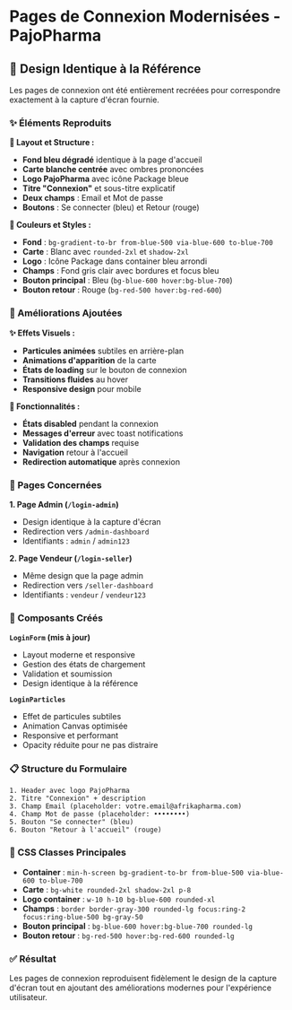 # Pages de Connexion Modernisées - PajoPharma

## 🎨 Design Identique à la Référence

Les pages de connexion ont été entièrement recréées pour correspondre exactement à la capture d'écran fournie.

### ✨ Éléments Reproduits

**🎯 Layout et Structure :**
- **Fond bleu dégradé** identique à la page d'accueil
- **Carte blanche centrée** avec ombres prononcées
- **Logo PajoPharma** avec icône Package bleue
- **Titre "Connexion"** et sous-titre explicatif
- **Deux champs** : Email et Mot de passe
- **Boutons** : Se connecter (bleu) et Retour (rouge)

**🎨 Couleurs et Styles :**
- **Fond** : `bg-gradient-to-br from-blue-500 via-blue-600 to-blue-700`
- **Carte** : Blanc avec `rounded-2xl` et `shadow-2xl`
- **Logo** : Icône Package dans container bleu arrondi
- **Champs** : Fond gris clair avec bordures et focus bleu
- **Bouton principal** : Bleu (`bg-blue-600 hover:bg-blue-700`)
- **Bouton retour** : Rouge (`bg-red-500 hover:bg-red-600`)

### 🚀 Améliorations Ajoutées

**✨ Effets Visuels :**
- **Particules animées** subtiles en arrière-plan
- **Animations d'apparition** de la carte
- **États de loading** sur le bouton de connexion
- **Transitions fluides** au hover
- **Responsive design** pour mobile

**🔧 Fonctionnalités :**
- **États disabled** pendant la connexion
- **Messages d'erreur** avec toast notifications
- **Validation des champs** requise
- **Navigation** retour à l'accueil
- **Redirection automatique** après connexion

### 📱 Pages Concernées

**1. Page Admin (`/login-admin`)**
- Design identique à la capture d'écran
- Redirection vers `/admin-dashboard`
- Identifiants : `admin` / `admin123`

**2. Page Vendeur (`/login-seller`)**
- Même design que la page admin
- Redirection vers `/seller-dashboard`  
- Identifiants : `vendeur` / `vendeur123`

### 🎯 Composants Créés

**`LoginForm` (mis à jour)**
- Layout moderne et responsive
- Gestion des états de chargement
- Validation et soumission
- Design identique à la référence

**`LoginParticles`**
- Effet de particules subtiles
- Animation Canvas optimisée
- Responsive et performant
- Opacity réduite pour ne pas distraire

### 📋 Structure du Formulaire

```tsx
1. Header avec logo PajoPharma
2. Titre "Connexion" + description
3. Champ Email (placeholder: votre.email@afrikapharma.com)
4. Champ Mot de passe (placeholder: ••••••••)
5. Bouton "Se connecter" (bleu)
6. Bouton "Retour à l'accueil" (rouge)
```

### 🎨 CSS Classes Principales

- **Container** : `min-h-screen bg-gradient-to-br from-blue-500 via-blue-600 to-blue-700`
- **Carte** : `bg-white rounded-2xl shadow-2xl p-8`
- **Logo container** : `w-10 h-10 bg-blue-600 rounded-xl`
- **Champs** : `border border-gray-300 rounded-lg focus:ring-2 focus:ring-blue-500 bg-gray-50`
- **Bouton principal** : `bg-blue-600 hover:bg-blue-700 rounded-lg`
- **Bouton retour** : `bg-red-500 hover:bg-red-600 rounded-lg`

### ✅ Résultat

Les pages de connexion reproduisent fidèlement le design de la capture d'écran tout en ajoutant des améliorations modernes pour l'expérience utilisateur.